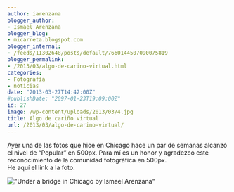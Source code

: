```yaml
---
author: iarenzana
blogger_author:
- Ismael Arenzana
blogger_blog:
- micarreta.blogspot.com
blogger_internal:
- /feeds/11302648/posts/default/7660144507090075819
blogger_permalink:
- /2013/03/algo-de-carino-virtual.html
categories:
- Fotografía
- noticias
date: "2013-03-27T14:42:00Z"
#publishDate: "2097-01-23T19:09:00Z"
id: 27
image: /wp-content/uploads/2013/03/4.jpg
title: Algo de cariño virtual
url: /2013/03/algo-de-carino-virtual/
---
```

Ayer una de las fotos que hice en Chicago hace un par de semanas alcanzó el nivel de &#8220;Popular&#8221; en 500px. Para mí es un honor y agradezco este reconocimiento de la comunidad fotográfica en 500px.  
He aquí el link a la foto.

!["Under a bridge in Chicago by Ismael Arenzana"]("https://500px.com/photo/29291579/Under-a-bridge-in-Chicago-by-Ismael-Arenzana")

